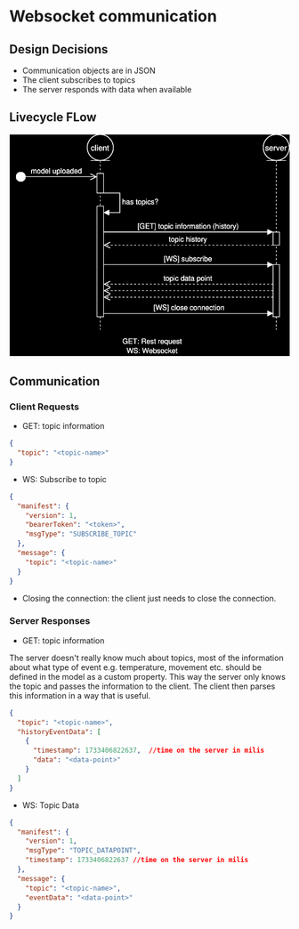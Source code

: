 # Websocket communication

## Design Decisions

- Communication objects are in JSON
- The client subscribes to topics
- The server responds with data when available

## Livecycle FLow

![Lifecycle FLow](../assets/WebsocketFlowKma.svg)

## Communication

### Client Requests

- GET: topic information

```json
{
  "topic": "<topic-name>"
}
```

- WS: Subscribe to topic

```json
{
  "manifest": {
    "version": 1,
    "bearerToken": "<token>",
    "msgType": "SUBSCRIBE_TOPIC"
  },
  "message": {
    "topic": "<topic-name>"
  }
}
```

- Closing the connection: the client just needs to close the connection.

### Server Responses

- GET: topic information

The server doesn't really know much about topics, most of the information about what type of event e.g. temperature, 
movement etc. should be defined in the model as a custom property. This way the server only knows the topic and passes 
the information to the client. The client then parses this information in a way that is useful.

```json
{
  "topic": "<topic-name>",
  "historyEventData": [
    {
      "timestamp": 1733406822637,  //time on the server in milis
      "data": "<data-point>"
    }
  ]
}
```

- WS: Topic Data

```json
{
  "manifest": {
    "version": 1,
    "msgType": "TOPIC_DATAPOINT",
    "timestamp": 1733406822637 //time on the server in milis
  },
  "message": {
    "topic": "<topic-name>",
    "eventData": "<data-point>"
  }
}
```
